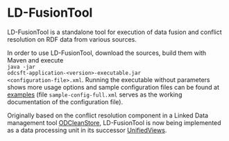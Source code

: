 LD-FusionTool
========

LD-FusionTool is a standalone tool for execution of data fusion and conflict resolution on RDF data from various sources.

In order to use LD-FusionTool, download the sources, build them with Maven and execute<br/> <code>java -jar odcsft-application-&lt;version&gt;-executable.jar &lt;configuration-file&gt;.xml</code>. Running the executable without parameters shows more usage options and sample configuration files can be found at <a href="https://github.com/mifeet/LD-FusionTool/tree/master/examples">examples</a> (file <code>sample-config-full.xml</code> serves as the working documentation of the configuration file).


Originally based on the conflict resolution component in a Linked Data management tool <a href="https://github.com/ODCleanStore/ODCleanStore">ODCleanStore</a>, LD-FusionTool is now being implemented as a data processing unit in its successor <a href="https://github.com/UnifiedViews">UnifiedViews</a>.

   
